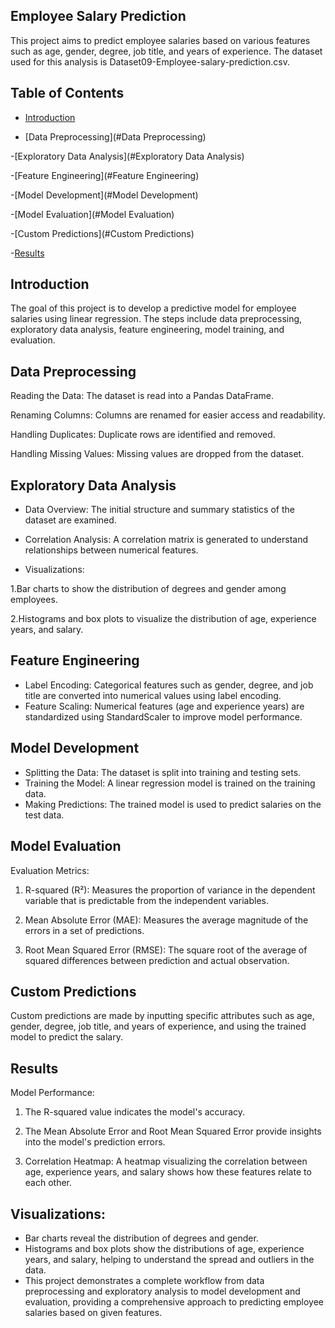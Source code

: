 ## Employee Salary Prediction
This project aims to predict employee salaries based on various features such as age, gender, degree, job title, and years of experience. The dataset used for this analysis is Dataset09-Employee-salary-prediction.csv.

## Table of Contents
- [Introduction](#Introduction)

- [Data Preprocessing](#Data Preprocessing)
  
-[Exploratory Data Analysis](#Exploratory Data Analysis)

-[Feature Engineering](#Feature Engineering)

-[Model Development](#Model Development)

-[Model Evaluation](#Model Evaluation)

-[Custom Predictions](#Custom Predictions)

-[Results](#Results)

## Introduction
The goal of this project is to develop a predictive model for employee salaries using linear regression. The steps include data preprocessing, exploratory data analysis, feature engineering, model training, and evaluation.

## Data Preprocessing
Reading the Data: The dataset is read into a Pandas DataFrame.

Renaming Columns: Columns are renamed for easier access and readability.

Handling Duplicates: Duplicate rows are identified and removed.

Handling Missing Values: Missing values are dropped from the dataset.

## Exploratory Data Analysis
*    Data Overview: The initial structure and summary statistics of the dataset are examined.

*    Correlation Analysis: A correlation matrix is generated to understand relationships between numerical features.

*    Visualizations:

1.Bar charts to show the distribution of degrees and gender among employees.

2.Histograms and box plots to visualize the distribution of age, experience years, and salary.

## Feature Engineering
*    Label Encoding: Categorical features such as gender, degree, and job title are converted into numerical values using label encoding.
*    Feature Scaling: Numerical features (age and experience years) are standardized using StandardScaler to improve model performance.
## Model Development
*    Splitting the Data: The dataset is split into training and testing sets.
*    Training the Model: A linear regression model is trained on the training data.
*    Making Predictions: The trained model is used to predict salaries on the test data.

## Model Evaluation
Evaluation Metrics:
1. R-squared (R²): Measures the proportion of variance in the dependent variable that is predictable from the independent variables.
   
2. Mean Absolute Error (MAE): Measures the average magnitude of the errors in a set of predictions.
   
3. Root Mean Squared Error (RMSE): The square root of the average of squared differences between prediction and actual observation.

## Custom Predictions
Custom predictions are made by inputting specific attributes such as age, gender, degree, job title, and years of experience, and using the trained model to predict the salary.

## Results
Model Performance:

1. The R-squared value indicates the model's accuracy.
   
2. The Mean Absolute Error and Root Mean Squared Error provide insights into the model's prediction errors.
   
3. Correlation Heatmap: A heatmap visualizing the correlation between age, experience years, and salary shows how these features relate to each other.

## Visualizations:
*    Bar charts reveal the distribution of degrees and gender.
*    Histograms and box plots show the distributions of age, experience years, and salary, helping to understand the spread and outliers in the data.
*    This project demonstrates a complete workflow from data preprocessing and exploratory analysis to model development and evaluation, providing a comprehensive approach to predicting employee salaries based on given features.
